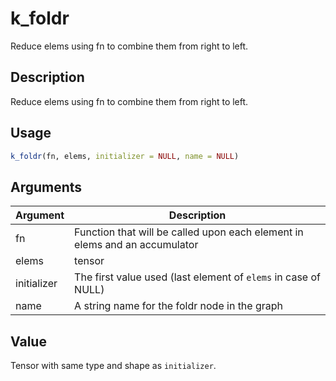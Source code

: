 # k_foldr


Reduce elems using fn to combine them from right to left.




## Description

Reduce elems using fn to combine them from right to left.





## Usage
```r
k_foldr(fn, elems, initializer = NULL, name = NULL)
```




## Arguments


Argument      |Description
------------- |----------------
fn | Function that will be called upon each element in elems and an accumulator
elems | tensor
initializer | The first value used (last element of ``elems`` in case of NULL)
name | A string name for the foldr node in the graph





## Value

Tensor with same type and shape as ``initializer``.





